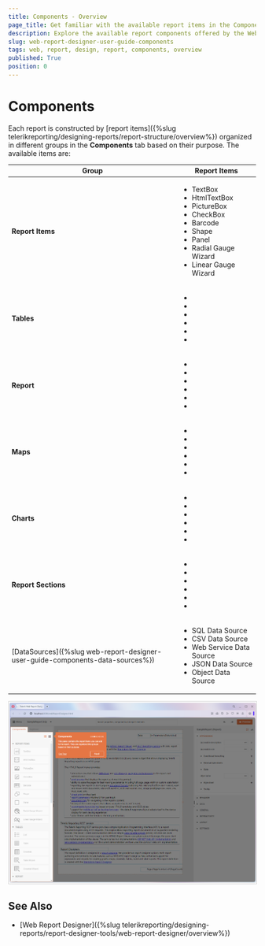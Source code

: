 ```yaml
---
title: Components - Overview
page_title: Get familiar with the available report items in the Components tray of Web Report Designer.
description: Explore the available report components offered by the Web Report Designer.
slug: web-report-designer-user-guide-components
tags: web, report, design, report, components, overview
published: True
position: 0
---
```


<style>
img[alt$="><"] {
  border: 1px solid lightgrey;
}
</style>

# Components

Each report is constructed by [report items]({%slug telerikreporting/designing-reports/report-structure/overview%}) organized in different groups in the **Components** tab based on their purpose. The available items are:

|Group|Report Items|
|----|----|
|**Report Items**|<ul><li>TextBox</li><li>HtmlTextBox</li><li>PictureBox</li><li>CheckBox</li><li>Barcode</li><li>Shape</li><li>Panel</li><li>Radial Gauge Wizard</li><li>Linear Gauge Wizard</li></ul>|
|**Tables**|<ul><li></li><li></li><li></li><li></li><li></li><li></li></ul>|
|**Report**|<ul><li></li><li></li><li></li><li></li><li></li><li></li></ul>|
|**Maps**|<ul><li></li><li></li><li></li><li></li><li></li><li></li></ul>|
|**Charts**|<ul><li></li><li></li><li></li><li></li><li></li><li></li></ul>|
|**Report Sections**|<ul><li></li><li></li><li></li><li></li><li></li><li></li></ul>|
|[DataSources]({%slug web-report-designer-user-guide-components-data-sources%})|<ul><li>SQL Data Source</li><li>CSV Data Source</li><li>Web Service Data Source</li><li>JSON Data Source</li><li>Object Data Source</li></ul>|





![Components Tray ><](../images/wrd-components-tray.png)    



## See Also

* [Web Report Designer]({%slug telerikreporting/designing-reports/report-designer-tools/web-report-designer/overview%})


